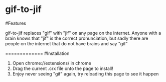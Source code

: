 gif-to-jif
=============
#Features

gif-to-jif replaces "gif" with "jif" on any page on the internet.  Anyone with a brain knows that "jif" is the correct pronunciation, but sadly there are people on the internet that do not have brains and say "gif"

=============
#Installation

1. Open chrome://extensions/ in chrome
2. Drag the current .crx file onto the page to install!
3. Enjoy never seeing "gif" again, try reloading this page to see it happen
